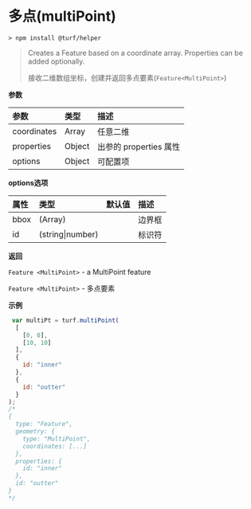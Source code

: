 # 多点(multiPoint)

```
> npm install @turf/helper
```

> Creates a Feature based on a coordinate array. Properties can be added optionally.
> 
> 接收二维数组坐标，创建并返回多点要素(`Feature<MultiPoint>`)



**参数**

| 参数        | 类型   | 描述                   |
| :---------- | :----- | :--------------------- |
| coordinates | Array  | 任意二维               |
| properties  | Object | 出参的 properties 属性 |
| options     | Object | 可配置项               |

**options选项**

| 属性 | 类型             | 默认值 | 描述   |
| :--- | :--------------- | :----- | :----- |
| bbox | (Array)          |        | 边界框 |
| id   | (string\|number) |        | 标识符 |

**返回**

`Feature <MultiPoint>` - a MultiPoint feature

`Feature <MultiPoint>` - 多点要素

**示例**

```js
 var multiPt = turf.multiPoint(
  [
    [0, 0],
    [10, 10]
  ],
  {
    id: "inner"
  },
  {
    id: "outter"
  }
);
/*
{
  type: "Feature",
  geometry: {
    type: "MultiPoint",
    coordinates: [...]
  },
  properties: {
    id: "inner"
  },
  id: "outter"
}
*/
```